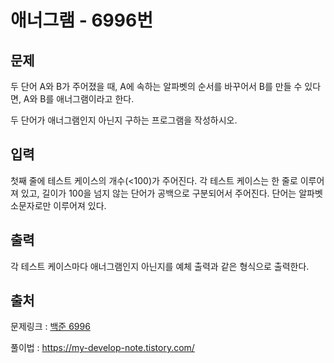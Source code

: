 <h1>애너그램 - 6996번</h1>

<h2>문제</h2>

두 단어 A와 B가 주어졌을 때, A에 속하는 알파벳의 순서를 바꾸어서 B를 만들 수 있다면, A와 B를 애너그램이라고 한다.

두 단어가 애너그램인지 아닌지 구하는 프로그램을 작성하시오.

<h2>입력</h2>

첫째 줄에 테스트 케이스의 개수(&lt;100)가 주어진다. 각 테스트 케이스는 한 줄로 이루어져 있고, 길이가 100을 넘지 않는 단어가 공백으로 구분되어서 주어진다. 단어는 알파벳 소문자로만 이루어져 있다.

<h2>출력</h2>

각 테스트 케이스마다 애너그램인지 아닌지를 예체 출력과 같은 형식으로 출력한다. 

<h2>출처</h2>

문제링크 : [백준 6996](https://www.acmicpc.net/problem/6996)

풀이법 : https://my-develop-note.tistory.com/